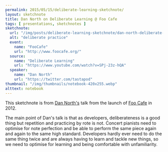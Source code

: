 ```yaml
---
permalink: 2015/05/15/deliberate-learning-sketchnote/
layout: sketchnote
title: Dan North on Deliberate Learning @ Foo Cafe
tags: [ presentations, sketchnotes ]
sketchnote:
  url: "/img/posts/deliberate-learning-sketchnote/dan-north-deliberate-learning.webp"
  alt: "deliberate practice"
  event:
    name: "FooCafe"
    url: "http://www.foocafe.org/"
  source:
    name: "Deliberate Learning"
    url: "https://www.youtube.com/watch?v=SPj-23z-hQA"
  speaker:
    name: "Dan North"
    url: "https://twitter.com/tastapod"
thumbnail: "/img/thumbnails/notebook-420x255.webp"
alttext: notebook
---
```


This sketchnote is from <a href="https://twitter.com/tastapod">Dan North's</a> talk 
from the launch of <a href="http://www.foocafe.org/">Foo Cafe</a> in 2012. 

The main point of Dan's talk is that as developers, deliberateness is a 
good thing but repetition and practicing by rote is not. Concert pianists need to optimise 
for note perfection and be able to perform the same piece again and again to the same high 
standard. Developers hardly ever need to do the same thing twice and are always having to 
learn and tackle new things, so we need to optimise for learning and being comfortable 
with unfamiliarity.

